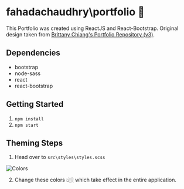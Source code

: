 # fahadachaudhry\portfolio 🎇

This Portfolio was created using ReactJS and React-Bootstrap.
Original design taken from [Brittany Chiang's Portfolio Repository (v3)](https://github.com/bchiang7/bchiang7.github.io).

## Dependencies
- bootstrap
- node-sass
- react
- react-bootstrap

## Getting Started
1. `npm install`
2. `npm start`

## Theming Steps
1. Head over to `src\styles\styles.scss`

![Colors](/assets/readme-assets/colors.png?raw=true "Screenshot")

2. Change these colors 👆🏼 which take effect in the entire application.